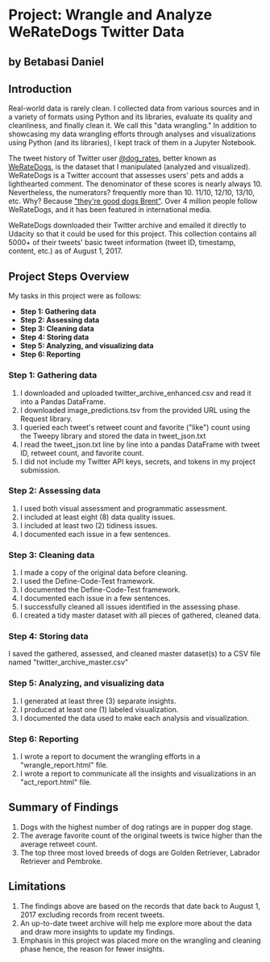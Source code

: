 # Project: Wrangle and Analyze WeRateDogs Twitter Data

## by Betabasi Daniel

## Introduction
Real-world data is rarely clean. I collected data from various sources and in a variety of formats using Python and its libraries, evaluate its quality and cleanliness, and finally clean it. We call this "data wrangling." In addition to showcasing my data wrangling efforts through analyses and visualizations using Python (and its libraries), I kept track of them in a Jupyter Notebook.

The tweet history of Twitter user [@dog_rates](https://twitter.com/dog_rates), better known as [WeRateDogs](https://en.wikipedia.org/wiki/WeRateDogs), is the dataset that I manipulated (analyzed and visualized). WeRateDogs is a Twitter account that assesses users' pets and adds a lighthearted comment. The denominator of these scores is nearly always 10. Nevertheless, the numerators? frequently more than 10. 11/10, 12/10, 13/10, etc. Why? Because ["they're good dogs Brent"](https://knowyourmeme.com/memes/theyre-good-dogs-brent). Over 4 million people follow WeRateDogs, and it has been featured in international media.

WeRateDogs downloaded their Twitter archive and emailed it directly to Udacity so that it could be used for this project. This collection contains all 5000+ of their tweets' basic tweet information (tweet ID, timestamp, content, etc.) as of August 1, 2017.

## Project Steps Overview
My tasks in this project were as follows:
- **Step 1: Gathering data**
- **Step 2: Assessing data**
- **Step 3: Cleaning data**
- **Step 4: Storing data**
- **Step 5: Analyzing, and visualizing data**
- **Step 6: Reporting**


### Step 1: Gathering data
1. I downloaded and uploaded twitter_archive_enhanced.csv and read it into a Pandas DataFrame.
2. I downloaded image_predictions.tsv from the provided URL using the Request library.
3. I queried each tweet's retweet count and favorite ("like") count using the Tweepy library and stored the data in tweet_json.txt
4. I read the tweet_json.txt line by line into a pandas DataFrame with tweet ID, retweet count, and favorite count.
5. I did not include my Twitter API keys, secrets, and tokens in my project submission.

### Step 2: Assessing data
1. I used both visual assessment and programmatic assessment.
2. I included at least eight (8) data quality issues.
3. I included at least two (2) tidiness issues.
4. I documented each issue in a few sentences.

### Step 3: Cleaning data
1. I made a copy of the original data before cleaning.
2. I used the Define-Code-Test framework.
3. I documented the Define-Code-Test framework.
4. I documented each issue in a few sentences.
5. I successfully cleaned all issues identified in the assessing phase.
6. I created a tidy master dataset with all pieces of gathered, cleaned data.

### Step 4: Storing data
I saved the gathered, assessed, and cleaned master dataset(s) to a CSV file named "twitter_archive_master.csv"

### Step 5: Analyzing, and visualizing data
1. I generated at least three (3) separate insights.
2. I produced at least one (1) labeled visualization.
3. I documented the data used to make each analysis and visualization.

### Step 6: Reporting
1. I wrote a report to document the wrangling efforts in a "wrangle_report.html" file.
2. I wrote a report to communicate all the insights and visualizations in an "act_report.html" file.

## Summary of Findings
1. Dogs with the highest number of dog ratings are in pupper dog stage.
2. The average favorite count of the original tweets is twice higher than the average retweet count.
3. The top three most loved breeds of dogs are Golden Retriever, Labrador Retriever and Pembroke.

## Limitations
1. The findings above are based on the records that date back to August 1, 2017 excluding records from recent tweets.
2. An up-to-date tweet archive will help me explore more about the data and draw more insights to update my findings.
3. Emphasis in this project was placed more on the wrangling and cleaning phase hence, the reason for fewer insights.
